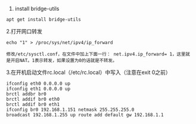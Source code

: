 1. install bridge-utils
```
apt get install bridge-utils
```
2.打开网口转发
```
echo "1" > /proc/sys/net/ipv4/ip_forward

修改/etc/sysctl.conf，在文件中加上下面一行： net.ipv4.ip_forward= 1，这里就是开启NAT。1表示转发，如果设置为0的话就是不转发。
```
3.在开机启动文件rc.local（/etc/rc.local）中写入（注意在exit 0之前）
```
ifconfig eth0 0.0.0.0 up
ifconfig eth1 0.0.0.0 up
brctl addbr br0
brctl addif br0 eth0
brctl addif br0 eth1
ifconfig br0 192.168.1.151 netmask 255.255.255.0
broadcast 192.168.1.255 up route add default gw 192.168.1.1
```